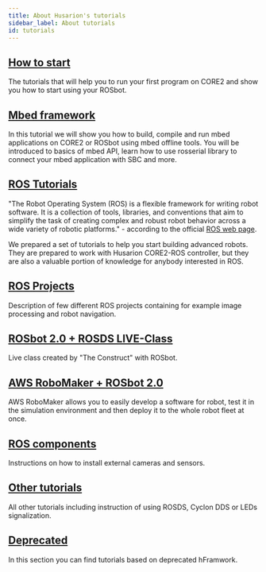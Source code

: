```yaml
---
title: About Husarion's tutorials
sidebar_label: About tutorials
id: tutorials
---
```


## [How to start](https://husarion.com/tutorials/howtostart/core2-quick-start/) ##

The tutorials that will help you to run your first program on CORE2 and show you how to start using your ROSbot.

## [Mbed framework](https://husarion.com/tutorials/mbed/1-enviroment-configuration/) ##

In this tutorial we will show you how to build, compile and run mbed applications on CORE2 or ROSbot using mbed offline tools. You will be introduced to basics of mbed API, learn how to use rosserial library to connect your mbed application with SBC and more.

## [ROS Tutorials](https://husarion.com/tutorials/ros-tutorials/1-ros-introduction/) ##

"The Robot Operating System (ROS) is a flexible framework for writing robot software. It is a collection of tools, libraries, and conventions that aim to simplify the task of creating complex and robust robot behavior across a wide variety of robotic platforms." - according to the official [ROS web page](http://www.ros.org/about-ros/).

We prepared a set of tutorials to help you start building advanced robots. They are prepared to work with Husarion CORE2-ROS controller, but they are also a valuable portion of knowledge for anybody interested in ROS.

## [ROS Projects](https://husarion.com/tutorials/ros-projects/security-guard-robot/) ##

Description of few different ROS projects containing for example image processing and robot navigation.

## [ROSbot 2.0 + ROSDS LIVE-Class](https://husarion.com/tutorials/rosbot-rosds-tutorials/rosbot-rosds-tutorial-1/) ##

Live class created by "The Construct" with ROSbot.

## [AWS RoboMaker + ROSbot 2.0](https://husarion.com/tutorials/aws-robomaker/rosbot-aws-robomaker-quick-start/) ##

AWS RoboMaker allows you to easily develop a software for robot, test it in the simulation environment and then deploy it to the whole robot fleet at once.

## [ROS components](https://husarion.com/tutorials/ros-components/ricoh-theta-z1/) ##

Instructions on how to install external cameras and sensors.

## [Other tutorials](https://husarion.com/tutorials/other-tutorials/rosbot-rosds-quick-start/) ##

All other tutorials including instruction of using ROSDS, Cyclon DDS or LEDs signalization.

## [Deprecated](https://husarion.com/tutorials/deprecated/hframework-library-development/) ##

In this section you can find tutorials based on deprecated hFramwork.
